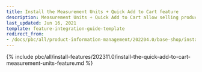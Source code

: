 ```yaml
---
title: Install the Measurement Units + Quick Add to Cart feature
description: Measurement Units + Quick Add to Cart allow selling products by any unit of measure with a click. This guide describes how to integrate this feature into your project.
last_updated: Jun 16, 2021
template: feature-integration-guide-template
redirect_from:
- /docs/pbc/all/product-information-management/202204.0/base-shop/install-and-upgrade/install-features/install-the-measurement-units-quick-add-to-cart-feature.html
---
```

{% include pbc/all/install-features/202311.0/install-the-quick-add-to-cart-measurement-units-feature.md %} <!-- To edit, see /_includes/pbc/all/install-features/202311.0/install-the-quick-add-to-cart-measurement-units-feature.md -->
